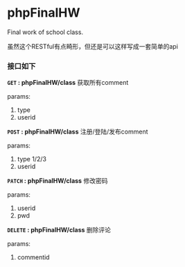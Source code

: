 # phpFinalHW
Final work of school class.

虽然这个RESTful有点畸形，但还是可以这样写成一套简单的api


### 接口如下
**`GET` : phpFinalHW/class**
获取所有comment

params:

1. type
2. userid

**`POST` : phpFinalHW/class**
注册/登陆/发布comment

params:

1. type 1/2/3
2. userid


**`PATCH` : phpFinalHW/class**
修改密码

params:

1. userid
2. pwd

**`DELETE` : phpFinalHW/class**
删除评论

params:

1. commentid


